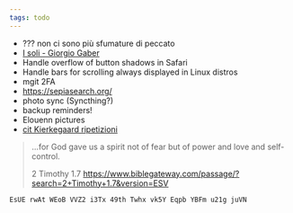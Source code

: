 ```yaml
---
tags: todo
---
```

- ??? non ci sono più sfumature di peccato
- [I soli - Giorgio Gaber](https://deezer.com/track/104718080)
- Handle overflow of button shadows in Safari
- Handle bars for scrolling always displayed in Linux distros
- mgit 2FA
- https://sepiasearch.org/
- photo sync (Syncthing?)
- backup reminders!
- Elouenn pictures
- [cit Kierkegaard ripetizioni](https://www.ciwati.it/2021/02/24/ripetizione-la-scuola-politica-possibile/)

> …for God gave us a spirit not of fear but of power and love and self-control.
> 
> 2 Timothy 1.7 https://www.biblegateway.com/passage/?search=2+Timothy+1.7&version=ESV

```
EsUE rwAt WEoB VVZ2 i3Tx 49th Twhx vk5Y Eqpb YBFm u21g juVN
```